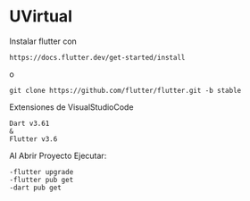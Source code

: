 # UVirtual

Instalar flutter con

    https://docs.flutter.dev/get-started/install

o

    git clone https://github.com/flutter/flutter.git -b stable

Extensiones de VisualStudioCode
  
    Dart v3.61
    &
    Flutter v3.6

Al Abrir Proyecto Ejecutar:

    -flutter upgrade
    -flutter pub get
    -dart pub get

 
